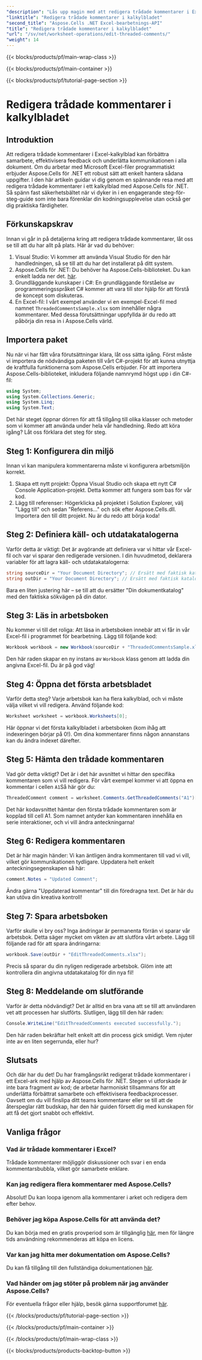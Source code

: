 ```yaml
---
"description": "Lås upp magin med att redigera trådade kommentarer i Excel med Aspose.Cells för .NET! Följ vår steg-för-steg-guide och bemästra dina dokument med lätthet."
"linktitle": "Redigera trådade kommentarer i kalkylbladet"
"second_title": "Aspose.Cells .NET Excel-bearbetnings-API"
"title": "Redigera trådade kommentarer i kalkylbladet"
"url": "/sv/net/worksheet-operations/edit-threaded-comments/"
"weight": 14
---
```


{{< blocks/products/pf/main-wrap-class >}}

{{< blocks/products/pf/main-container >}}

{{< blocks/products/pf/tutorial-page-section >}}

# Redigera trådade kommentarer i kalkylbladet

## Introduktion
Att redigera trådade kommentarer i Excel-kalkylblad kan förbättra samarbete, effektivisera feedback och underlätta kommunikationen i alla dokument. Om du arbetar med Microsoft Excel-filer programmatiskt erbjuder Aspose.Cells för .NET ett robust sätt att enkelt hantera sådana uppgifter. I den här artikeln guidar vi dig genom en spännande resa med att redigera trådade kommentarer i ett kalkylblad med Aspose.Cells för .NET. Så spänn fast säkerhetsbältet när vi dyker in i en engagerande steg-för-steg-guide som inte bara förenklar din kodningsupplevelse utan också ger dig praktiska färdigheter.
## Förkunskapskrav
Innan vi går in på detaljerna kring att redigera trådade kommentarer, låt oss se till att du har allt på plats. Här är vad du behöver:
1. Visual Studio: Vi kommer att använda Visual Studio för den här handledningen, så se till att du har det installerat på ditt system.
2. Aspose.Cells för .NET: Du behöver ha Aspose.Cells-biblioteket. Du kan enkelt ladda ner det. [här](https://releases.aspose.com/cells/net/).
3. Grundläggande kunskaper i C#: En grundläggande förståelse av programmeringsspråket C# kommer att vara till stor hjälp för att förstå de koncept som diskuteras.
4. En Excel-fil: I vårt exempel använder vi en exempel-Excel-fil med namnet `ThreadedCommentsSample.xlsx` som innehåller några kommentarer.
Med dessa förutsättningar uppfyllda är du redo att påbörja din resa in i Aspose.Cells värld.
## Importera paket
Nu när vi har fått våra förutsättningar klara, låt oss sätta igång. Först måste vi importera de nödvändiga paketen till vårt C#-projekt för att kunna utnyttja de kraftfulla funktionerna som Aspose.Cells erbjuder.
För att importera Aspose.Cells-biblioteket, inkludera följande namnrymd högst upp i din C#-fil:
```csharp
using System;
using System.Collections.Generic;
using System.Linq;
using System.Text;
```
Det här steget öppnar dörren för att få tillgång till olika klasser och metoder som vi kommer att använda under hela vår handledning. 
Redo att köra igång? Låt oss förklara det steg för steg.
## Steg 1: Konfigurera din miljö
Innan vi kan manipulera kommentarerna måste vi konfigurera arbetsmiljön korrekt.
1. Skapa ett nytt projekt: Öppna Visual Studio och skapa ett nytt C# Console Application-projekt. Detta kommer att fungera som bas för vår kod.
2. Lägg till referenser: Högerklicka på projektet i Solution Explorer, välj "Lägg till" och sedan "Referens..." och sök efter Aspose.Cells.dll. Importera den till ditt projekt. 
Nu är du redo att börja koda!
## Steg 2: Definiera käll- och utdatakatalogerna
Varför detta är viktigt: Det är avgörande att definiera var vi hittar vår Excel-fil och var vi sparar den redigerade versionen.
I din huvudmetod, deklarera variabler för att lagra käll- och utdatakatalogerna:
```csharp
string sourceDir = "Your Document Directory"; // Ersätt med faktisk katalog
string outDir = "Your Document Directory"; // Ersätt med faktisk katalog
```
Bara en liten justering här – se till att du ersätter "Din dokumentkatalog" med den faktiska sökvägen på din dator. 
## Steg 3: Läs in arbetsboken
Nu kommer vi till det roliga: Att läsa in arbetsboken innebär att vi får in vår Excel-fil i programmet för bearbetning.
Lägg till följande kod:
```csharp
Workbook workbook = new Workbook(sourceDir + "ThreadedCommentsSample.xlsx");
```
Den här raden skapar en ny instans av `Workbook` klass genom att ladda din angivna Excel-fil. Du är på god väg!
## Steg 4: Öppna det första arbetsbladet
Varför detta steg? Varje arbetsbok kan ha flera kalkylblad, och vi måste välja vilket vi vill redigera.
Använd följande kod:
```csharp
Worksheet worksheet = workbook.Worksheets[0];
```
Här öppnar vi det första kalkylbladet i arbetsboken (kom ihåg att indexeringen börjar på 0!). Om dina kommentarer finns någon annanstans kan du ändra indexet därefter.
## Steg 5: Hämta den trådade kommentaren
Vad gör detta viktigt? Det är i det här avsnittet vi hittar den specifika kommentaren som vi vill redigera.
För vårt exempel kommer vi att öppna en kommentar i cellen `A1`Så här gör du:
```csharp
ThreadedComment comment = worksheet.Comments.GetThreadedComments("A1")[0];
```
Det här kodavsnittet hämtar den första trådade kommentaren som är kopplad till cell A1. Som namnet antyder kan kommentaren innehålla en serie interaktioner, och vi vill ändra anteckningarna!
## Steg 6: Redigera kommentaren
Det är här magin händer: Vi kan äntligen ändra kommentaren till vad vi vill, vilket gör kommunikationen tydligare.
Uppdatera helt enkelt anteckningsegenskapen så här:
```csharp
comment.Notes = "Updated Comment";
```
Ändra gärna "Uppdaterad kommentar" till din föredragna text. Det är här du kan utöva din kreativa kontroll!
## Steg 7: Spara arbetsboken
Varför skulle vi bry oss? Inga ändringar är permanenta förrän vi sparar vår arbetsbok. Detta säger mycket om vikten av att slutföra vårt arbete.
Lägg till följande rad för att spara ändringarna:
```csharp
workbook.Save(outDir + "EditThreadedComments.xlsx");
```
Precis så sparar du din nyligen redigerade arbetsbok. Glöm inte att kontrollera din angivna utdatakatalog för din nya fil!
## Steg 8: Meddelande om slutförande
Varför är detta nödvändigt? Det är alltid en bra vana att se till att användaren vet att processen har slutförts.
Slutligen, lägg till den här raden:
```csharp
Console.WriteLine("EditThreadedComments executed successfully.");
```
Den här raden bekräftar helt enkelt att din process gick smidigt. Vem njuter inte av en liten segerrunda, eller hur?
## Slutsats
Och där har du det! Du har framgångsrikt redigerat trådade kommentarer i ett Excel-ark med hjälp av Aspose.Cells för .NET. Stegen vi utforskade är inte bara fragment av kod; de arbetar harmoniskt tillsammans för att underlätta förbättrat samarbete och effektivisera feedbackprocesser. Oavsett om du vill finslipa ditt teams kommentarer eller se till att de återspeglar rätt budskap, har den här guiden försett dig med kunskapen för att få det gjort snabbt och effektivt.
## Vanliga frågor
### Vad är trådade kommentarer i Excel?
Trådade kommentarer möjliggör diskussioner och svar i en enda kommentarsbubbla, vilket gör samarbete enklare.
### Kan jag redigera flera kommentarer med Aspose.Cells?
Absolut! Du kan loopa igenom alla kommentarer i arket och redigera dem efter behov.
### Behöver jag köpa Aspose.Cells för att använda det?
Du kan börja med en gratis provperiod som är tillgänglig [här](https://releases.aspose.com/), men för längre tids användning rekommenderas att köpa en licens.
### Var kan jag hitta mer dokumentation om Aspose.Cells?
Du kan få tillgång till den fullständiga dokumentationen [här](https://reference.aspose.com/cells/net/).
### Vad händer om jag stöter på problem när jag använder Aspose.Cells?
För eventuella frågor eller hjälp, besök gärna supportforumet [här](https://forum.aspose.com/c/cells/9).


{{< /blocks/products/pf/tutorial-page-section >}}

{{< /blocks/products/pf/main-container >}}

{{< /blocks/products/pf/main-wrap-class >}}

{{< blocks/products/products-backtop-button >}}